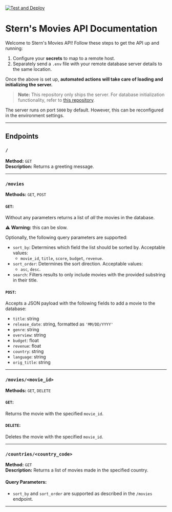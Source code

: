 [![Test and Deploy](https://github.com/stern-sigma/Week-6-Movies/actions/workflows/test_and_deploy.yml/badge.svg)](https://github.com/stern-sigma/Week-6-Movies/actions/workflows/test_and_deploy.yml)

# Stern's Movies API Documentation

Welcome to Stern's Movies API! Follow these steps to get the API up and running:

1. Configure your **secrets** to map to a remote host.
2. Separately send a `.env` file with your remote database server details to the same location.

Once the above is set up, **automated actions will take care of loading and initializing the server.**

> **Note:** This repository only ships the server. For database initialization functionality, refer to [this repository](https://github.com/stern-sigma/Coursework-Backend-Week-2/tree/main/movie_api).

The server runs on port `5000` by default. However, this can be reconfigured in the environment settings.

---

## Endpoints

### `/`
**Method:** `GET`  
**Description:** Returns a greeting message.

---

### `/movies`
**Methods:** `GET`, `POST`

#### `GET`:
Without any parameters returns a list of *all* the movies in the database.

⚠️ **Warning:** this can be slow.

Optionally, the following query parameters are supported:  
- `sort_by`: Determines which field the list should be sorted by. Acceptable values:  
  - `movie_id`, `title`, `score`, `budget`, `revenue`.  
- `sort_order`: Determines the sort direction. Acceptable values:  
  - `asc`, `desc`.  
- `search`: Filters results to only include movies with the provided substring in their title.

#### `POST`:
Accepts a JSON payload with the following fields to add a movie to the database:  
- `title`: string  
- `release_date`: string, formatted as `'MM/DD/YYYY'`  
- `genre`: string  
- `overview`: string  
- `budget`: float  
- `revenue`: float  
- `country`: string  
- `language`: string  
- `orig_title`: string  

---

### `/movies/<movie_id>`
**Methods:** `GET`, `DELETE`

#### `GET`:
Returns the movie with the specified `movie_id`.

#### `DELETE`:
Deletes the movie with the specified `movie_id`.

---

### `/countries/<country_code>`
**Method:** `GET`  
**Description:** Returns a list of movies made in the specified country.  

#### Query Parameters:
- `sort_by` and `sort_order` are supported as described in the `/movies` endpoint.

---
